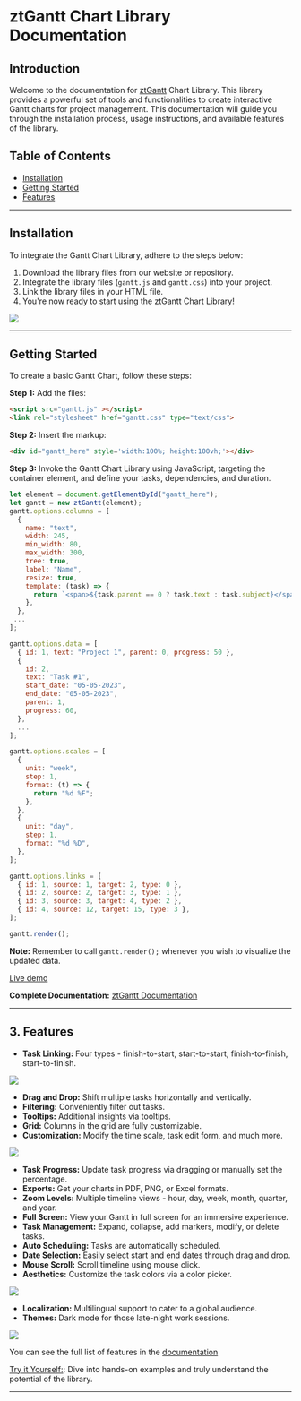 # ztGantt Chart Library Documentation  
  

## Introduction  
Welcome to the documentation for [ztGantt](https://zehntech.github.io/zt-gantt/) Chart Library. This library provides a powerful set of tools and functionalities to create interactive Gantt charts for project management. This documentation will guide you through the installation process, usage instructions, and available features of the library.   
  

## Table of Contents 
- [Installation](#installation)
- [Getting Started](#getting-started) 
- [Features](#features)   
    
---  
  
<a name="installation"></a>
## Installation   
  
To integrate the Gantt Chart Library, adhere to the steps below:  
  
  1. Download the library files from our website or repository.  
  2. Integrate the library files (`gantt.js` and `gantt.css`) into your project.  
  3. Link the library files in your HTML file.  
  4. You're now ready to start using the ztGantt Chart Library!    

<a href="https://zehntech.github.io/zt-gantt/">
  <img src="./public/images/zt-gantt-screenshot.png">
</a>    
  
---  
  
<a name="getting-started"></a>
## Getting Started ##
To create a basic Gantt Chart, follow these steps:     

**Step 1:** Add the files:   
~~~html
<script src="gantt.js" ></script>
<link rel="stylesheet" href="gantt.css" type="text/css">
~~~  

**Step 2:** Insert the markup:  
~~~html
<div id="gantt_here" style='width:100%; height:100vh;'></div>
~~~  

**Step 3:** Invoke the Gantt Chart Library using JavaScript, targeting the container element, and define your tasks, dependencies, and duration.  

~~~js
let element = document.getElementById("gantt_here"); 
let gantt = new ztGantt(element);  
gantt.options.columns = [
  {
    name: "text",
    width: 245,
    min_width: 80,
    max_width: 300,
    tree: true,
    label: "Name",
    resize: true,
    template: (task) => {
      return `<span>${task.parent == 0 ? task.text : task.subject}</span>`;
    },
  },
 ...
];

gantt.options.data = [
  { id: 1, text: "Project 1", parent: 0, progress: 50 },
  {
    id: 2,
    text: "Task #1",
    start_date: "05-05-2023",
    end_date: "05-05-2023",
    parent: 1,
    progress: 60,
  },
  ...
];

gantt.options.scales = [
  {
    unit: "week",
    step: 1,
    format: (t) => {
      return "%d %F";
    },
  },
  {
    unit: "day",
    step: 1,
    format: "%d %D",
  },
];

gantt.options.links = [
  { id: 1, source: 1, target: 2, type: 0 },
  { id: 2, source: 2, target: 3, type: 1 },
  { id: 3, source: 3, target: 4, type: 2 },
  { id: 4, source: 12, target: 15, type: 3 },
];  

gantt.render();
~~~   

**Note:** Remember to call `gantt.render();` whenever you wish to visualize the updated data.  

[Live demo](https://zehntech.github.io/zt-gantt/)      

**Complete Documentation:** [ztGantt Documentation](./public/Documentaion/Gantt-Chart-Documentation.pdf)  
  
  ---  
  
<a name="features"></a>
## 3. Features     

  * **Task Linking:** Four types - finish-to-start, start-to-start, finish-to-finish, start-to-finish.      

  <a href="https://zehntech.github.io/zt-gantt/">
    <img src="./public/images/links.gif">
  </a>  

  * **Drag and Drop:** Shift multiple tasks horizontally and vertically.    
  * **Filtering:** Conveniently filter out tasks.    
  * **Tooltips:** Additional insights via tooltips.  
  * **Grid:** Columns in the grid are fully customizable.  
  * **Customization:** Modify the time scale, task edit form, and much more.    
    
  <a href="https://zehntech.github.io/zt-gantt/">
    <img src="./public/images/popup.gif">
  </a>   

  * **Task Progress:** Update task progress via dragging or manually set the percentage.    
  * **Exports:** Get your charts in PDF, PNG, or Excel formats.    
  * **Zoom Levels:** Multiple timeline views - hour, day, week, month, quarter, and year.  
  * **Full Screen:** View your Gantt in full screen for an immersive experience.    
  * **Task Management:** Expand, collapse, add markers, modify, or delete tasks.     
  * **Auto Scheduling:** Tasks are automatically scheduled.   
  * **Date Selection:** Easily select start and end dates through drag and drop. 
  * **Mouse Scroll:** Scroll timeline using mouse click.   
  * **Aesthetics:** Customize the task colors via a color picker.   

  <a href="https://zehntech.github.io/zt-gantt/">
    <img src="./public/images/taskColor.gif">
  </a>       
    
  * **Localization:** Multilingual support to cater to a global audience.   
  * **Themes:** Dark mode for those late-night work sessions.  

  <a href="https://zehntech.github.io/zt-gantt/">
    <img src="./public/images/theme.gif">
  </a>  
  
  You can see the full list of features in the [documentation](./public/Documentaion/Gantt-Chart-Documentation.pdf)   
    
        
  [Try it Yourself:](https://stackblitz.com/edit/js-bdaa47?file=index.js): Dive into hands-on examples and truly understand the potential of the library.    
    
  ---

